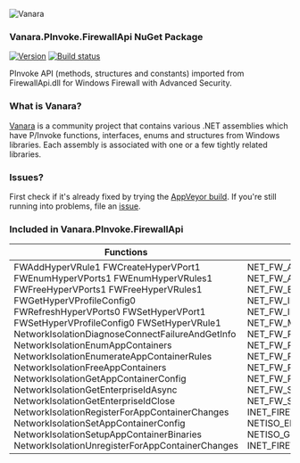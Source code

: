 ﻿![Vanara](https://raw.githubusercontent.com/dahall/Vanara/master/docs/icons/VanaraHeading.png)
### **Vanara.PInvoke.FirewallApi NuGet Package**
[![Version](https://img.shields.io/nuget/v/Vanara.PInvoke.FirewallApi?label=NuGet&style=flat-square)](https://github.com/dahall/Vanara/releases)
[![Build status](https://img.shields.io/appveyor/build/dahall/vanara?label=AppVeyor%20build&style=flat-square)](https://ci.appveyor.com/project/dahall/vanara)

PInvoke API (methods, structures and constants) imported from FirewallApi.dll for Windows Firewall with Advanced Security.

### **What is Vanara?**

[Vanara](https://github.com/dahall/Vanara) is a community project that contains various .NET assemblies which have P/Invoke functions, interfaces, enums and structures from Windows libraries. Each assembly is associated with one or a few tightly related libraries.

### **Issues?**

First check if it's already fixed by trying the [AppVeyor build](https://ci.appveyor.com/nuget/vanara-prerelease).
If you're still running into problems, file an [issue](https://github.com/dahall/Vanara/issues).

### **Included in Vanara.PInvoke.FirewallApi**

Functions | Enumerations | Structures | Interfaces
--- | --- | --- | ---
FWAddHyperVRule1 FWCreateHyperVPort1 FWEnumHyperVPorts1 FWEnumHyperVRules1 FWFreeHyperVPorts1 FWFreeHyperVRules1 FWGetHyperVProfileConfig0 FWRefreshHyperVPorts0 FWSetHyperVPort1 FWSetHyperVProfileConfig0 FWSetHyperVRule1 NetworkIsolationDiagnoseConnectFailureAndGetInfo NetworkIsolationEnumAppContainers NetworkIsolationEnumerateAppContainerRules NetworkIsolationFreeAppContainers NetworkIsolationGetAppContainerConfig NetworkIsolationGetEnterpriseIdAsync NetworkIsolationGetEnterpriseIdClose NetworkIsolationRegisterForAppContainerChanges NetworkIsolationSetAppContainerConfig NetworkIsolationSetupAppContainerBinaries NetworkIsolationUnregisterForAppContainerChanges  | NET_FW_ACTION NET_FW_AUTHENTICATE_TYPE NET_FW_EDGE_TRAVERSAL_TYPE NET_FW_IP_PROTOCOL NET_FW_IP_VERSION NET_FW_MODIFY_STATE NET_FW_POLICY_TYPE NET_FW_PROFILE_TYPE NET_FW_PROFILE_TYPE2 NET_FW_RULE_CATEGORY NET_FW_RULE_DIRECTION NET_FW_SCOPE NET_FW_SERVICE_TYPE INET_FIREWALL_AC_CREATION_TYPE NETISO_ERROR_TYPE NETISO_FLAG NETISO_GEID INET_FIREWALL_AC_CHANGE_TYPE      | INET_FIREWALL_AC_BINARIES INET_FIREWALL_AC_CHANGE INET_FIREWALL_AC_CAPABILITIES INET_FIREWALL_APP_CONTAINER UNIONType                   | INetFwAuthorizedApplication INetFwAuthorizedApplications INetFwIcmpSettings INetFwMgr INetFwOpenPort INetFwOpenPorts INetFwPolicy INetFwPolicy2 INetFwProduct INetFwProducts INetFwProfile INetFwRemoteAdminSettings INetFwRule INetFwRule2 INetFwRule3 INetFwRules INetFwService INetFwServiceRestriction INetFwServices    
